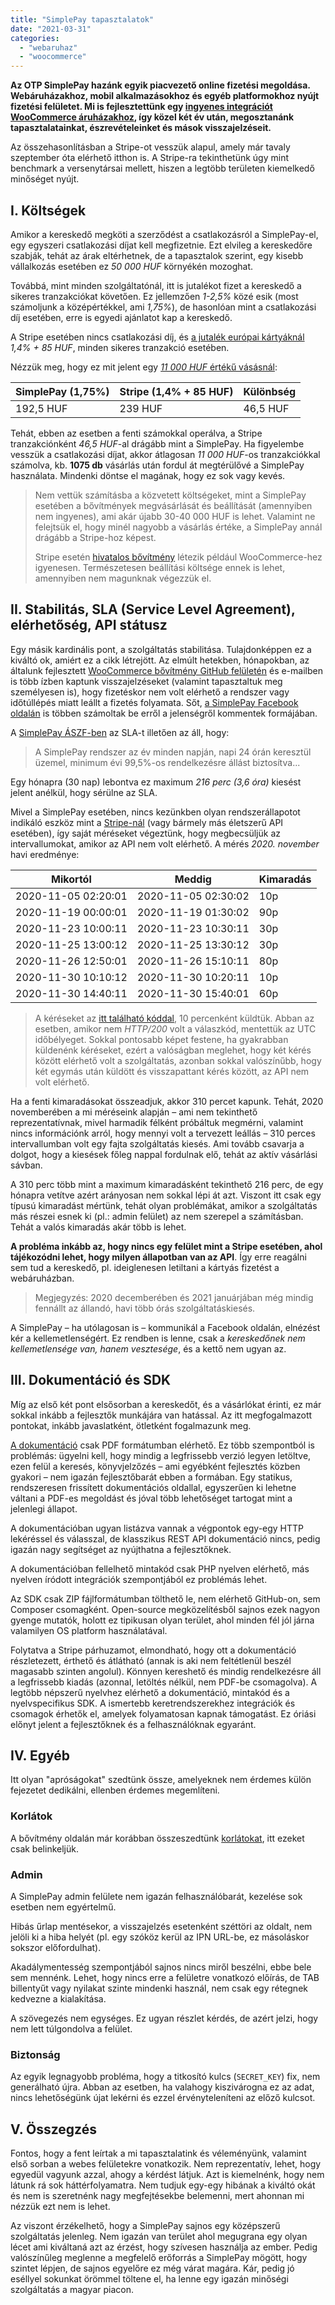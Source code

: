 ```yaml
---
title: "SimplePay tapasztalatok"
date: "2021-03-31"
categories: 
  - "webaruhaz"
  - "woocommerce"
---
```


**Az OTP SimplePay hazánk egyik piacvezető online fizetési megoldása. Webáruházakhoz, mobil alkalmazásokhoz és egyéb platformokhoz nyújt fizetési felületet. Mi is fejlesztettünk egy [ingyenes integrációt WooCommerce áruházakhoz](https://simplepay.conedevelopment.com/), így közel két év után, megosztanánk tapasztalatainkat, észrevételeinket és mások visszajelzéseit.**

Az összehasonlításban a Stripe-ot vesszük alapul, amely már tavaly szeptember óta elérhető itthon is. A Stripe-ra tekinthetünk úgy mint benchmark a versenytársai mellett, hiszen a legtöbb területen kiemelkedő minőséget nyújt.

## I. Költségek

Amikor a kereskedő megköti a szerződést a csatlakozásról a SimplePay-el, egy egyszeri csatlakozási díjat kell megfizetnie. Ezt elvileg a kereskedőre szabják, tehát az árak eltérhetnek, de a tapasztalok szerint, egy kisebb vállalkozás esetében ez _50 000 HUF_ környékén mozoghat.

Továbbá, mint minden szolgáltatónál, itt is jutalékot fizet a kereskedő a sikeres tranzakciókat követően. Ez jellemzően _1-2,5%_ közé esik (most számoljunk a középértékkel, ami _1,75%_), de hasonlóan mint a csatlakozási díj esetében, erre is egyedi ajánlatot kap a kereskedő.

A Stripe esetében nincs csatlakozási díj, és [a jutalék európai kártyáknál](https://stripe.com/en-hu/pricing) _1,4% + 85 HUF_, minden sikeres tranzakció esetében.

Nézzük meg, hogy ez mit jelent egy [_11 000 HUF_ értékű vásásnál](https://minner.hu/e-kereskedelmi-webaruhaz-statisztika-2018/):

| SimplePay (1,75%) | Stripe (1,4% + 85 HUF) | Különbség |
| --- | --- | --- |
| 192,5 HUF | 239 HUF | 46,5 HUF |

Tehát, ebben az esetben a fenti számokkal operálva, a Stripe tranzakciónként _46,5 HUF_\-al drágább mint a SimplePay. Ha figyelembe vesszük a csatlakozási díjat, akkor átlagosan _11 000 HUF_\-os tranzakciókkal számolva, kb. **1075 db** vásárlás után fordul át megtérülővé a SimplePay használata. Mindenki döntse el magának, hogy ez sok vagy kevés.

> Nem vettük számításba a közvetett költségeket, mint a SimplePay esetében a bővítmények megvásárlását és beállítását (amennyiben nem ingyenes), ami akár újabb 30-40 000 HUF is lehet. Valamint ne felejtsük el, hogy minél nagyobb a vásárlás értéke, a SimplePay annál drágább a Stripe-hoz képest.
> 
> Stripe esetén [hivatalos bővítmény](https://woocommerce.com/products/stripe/) létezik például WooCommerce-hez igyenesen. Természetesen beállítási költsége ennek is lehet, amennyiben nem magunknak végezzük el.

## II. Stabilitás, SLA (Service Level Agreement), elérhetőség, API státusz

Egy másik kardinális pont, a szolgáltatás stabilitása. Tulajdonképpen ez a kiváltó ok, amiért ez a cikk létrejött. Az elmúlt hetekben, hónapokban, az általunk fejlesztett [WooCommerce bővítmény GitHub felületén](https://github.com/conedevelopment/simplepay-gateway) és e-mailben is több ízben kaptunk visszajelzéseket (valamint tapasztaltuk meg személyesen is), hogy fizetéskor nem volt elérhető a rendszer vagy időtúllépés miatt leállt a fizetés folyamata. Sőt, [a SimplePay Facebook oldalán](https://www.facebook.com/SimplePay-674589696081156/) is többen számoltak be erről a jelenségről kommentek formájában.

A [SimplePay ÁSZF-ben](https://simplepay.hu/wp-content/uploads/2020/09/simplepay_b2b_aszf_20201001.pdf) az SLA-t illetően az áll, hogy:

> A SimplePay rendszer az év minden napján, napi 24 órán keresztül üzemel, minimum évi 99,5%-os rendelkezésre állást biztosítva...

Egy hónapra (30 nap) lebontva ez maximum _216 perc (3,6 óra)_ kiesést jelent anélkül, hogy sérülne az SLA.

Mivel a SimplePay esetében, nincs kezünkben olyan rendszerállapotot indikáló eszköz mint a [Stripe-nál](https://status.stripe.com/) (vagy bármely más életszerű API esetében), így saját méréseket végeztünk, hogy megbecsüljük az intervallumokat, amikor az API nem volt elérhető. A mérés _2020\. november_ havi eredménye:

| Mikortól | Meddig | Kimaradás |
| --- | --- | --- |
| 2020-11-05 02:20:01 | 2020-11-05 02:30:02 | 10p |
| 2020-11-19 00:00:01 | 2020-11-19 01:30:02 | 90p |
| 2020-11-23 10:00:11 | 2020-11-23 10:30:11 | 30p |
| 2020-11-25 13:00:12 | 2020-11-25 13:30:12 | 30p |
| 2020-11-26 12:50:01 | 2020-11-26 15:10:11 | 80p |
| 2020-11-30 10:10:12 | 2020-11-30 10:20:11 | 10p |
| 2020-11-30 14:40:11 | 2020-11-30 15:40:01 | 60p |

> A kéréseket az [itt található kóddal](https://github.com/conedevelopment/simplepay-gateway/issues/48#issuecomment-736551915), 10 percenként küldtük. Abban az esetben, amikor nem _HTTP/200_ volt a válaszkód, mentettük az UTC időbélyeget. Sokkal pontosabb képet festene, ha gyakrabban küldenénk kéréseket, ezért a valóságban meglehet, hogy két kérés között elérhető volt a szolgáltatás, azonban sokkal valószínűbb, hogy két egymás után küldött és visszapattant kérés között, az API nem volt elérhető.

Ha a fenti kimaradásokat összeadjuk, akkor 310 percet kapunk. Tehát, 2020 novemberében a mi méréseink alapján – ami nem tekinthető reprezentatívnak, mivel harmadik félként próbáltuk megmérni, valamint nincs információnk arról, hogy mennyi volt a tervezett leállás – 310 perces intervallumban volt egy fajta szolgáltatás kiesés. Ami tovább csavarja a dolgot, hogy a kiesések főleg nappal fordulnak elő, tehát az aktív vásárlási sávban.

A 310 perc több mint a maximum kimaradásként tekinthető 216 perc, de egy hónapra vetítve azért arányosan nem sokkal lépi át azt. Viszont itt csak egy típusú kimaradást mértünk, tehát olyan problémákat, amikor a szolgáltatás más részei esnek ki (pl.: admin felület) az nem szerepel a számításban. Tehát a valós kimaradás akár több is lehet.

**A probléma inkább az, hogy nincs egy felület mint a Stripe esetében, ahol tájékozódni lehet, hogy milyen állapotban van az API**. Így erre reagálni sem tud a kereskedő, pl. ideiglenesen letiltani a kártyás fizetést a webáruházban.

> Megjegyzés: 2020 decemberében és 2021 januárjában még mindig fennállt az állandó, havi több órás szolgáltatáskiesés.

A SimplePay – ha utólagosan is – kommunikál a Facebook oldalán, elnézést kér a kellemetlenségért. Ez rendben is lenne, csak a _kereskedőnek nem kellemetlensége van, hanem vesztesége_, és a kettő nem ugyan az.

## III. Dokumentáció és SDK

Míg az első két pont elsősorban a kereskedőt, és a vásárlókat érinti, ez már sokkal inkább a fejlesztők munkájára van hatással. Az itt megfogalmazott pontokat, inkább javaslatként, ötletként fogalmazunk meg.

[A dokumentáció](https://simplepay.hu/fejlesztoknek/#page-intro-text) csak PDF formátumban elérhető. Ez több szempontból is problémás: ügyelni kell, hogy mindig a legfrissebb verzió legyen letöltve, ezen felül a keresés, könyvjelzőzés – ami egyébként fejlesztés közben gyakori – nem igazán fejlesztőbarát ebben a formában. Egy statikus, rendszeresen frissített dokumentációs oldallal, egyszerűen ki lehetne váltani a PDF-es megoldást és jóval több lehetőséget tartogat mint a jelenlegi állapot.

A dokumentációban ugyan listázva vannak a végpontok egy-egy HTTP lekéréssel és válasszal, de klasszikus REST API dokumentáció nincs, pedig igazán nagy segítséget az nyújthatna a fejlesztőknek.

A dokumentációban fellelhető mintakód csak PHP nyelven elérhető, más nyelven íródott integrációk szempontjából ez problémás lehet.

Az SDK csak ZIP fájlformátumban tölthető le, nem elérhető GitHub-on, sem Composer csomagként. Open-source megközelítésből sajnos ezek nagyon gyenge mutatók, holott ez tipikusan olyan terület, ahol minden fél jól járna valamilyen OS platform használatával.

Folytatva a Stripe párhuzamot, elmondható, hogy ott a dokumentáció részletezett, érthető és átlátható (annak is aki nem feltétlenül beszél magasabb szinten angolul). Könnyen kereshető és mindig rendelkezésre áll a legfrissebb kiadás (azonnal, letöltés nélkül, nem PDF-be csomagolva). A legtöbb népszerű nyelvhez elérhető a dokumentáció, mintakód és a nyelvspecifikus SDK. A ismertebb keretrendszerekhez integrációk és csomagok érhetők el, amelyek folyamatosan kapnak támogatást. Ez óriási előnyt jelent a fejlesztőknek és a felhasználóknak egyaránt.

## IV. Egyéb

Itt olyan "apróságokat" szedtünk össze, amelyeknek nem érdemes külön fejezetet dedikálni, ellenben érdemes megemlíteni.

### Korlátok

A bővítmény oldalán már korábban összeszedtünk [korlátokat](https://simplepay.conedevelopment.com/a-simplepay-bovitmeny-korlatai), itt ezeket csak belinkeljük.

### Admin

A SimplePay admin felülete nem igazán felhasználóbarát, kezelése sok esetben nem egyértelmű.

Hibás űrlap mentésekor, a visszajelzés esetenként széttöri az oldalt, nem jelöli ki a hiba helyét (pl. egy szóköz kerül az IPN URL-be, ez másoláskor sokszor előfordulhat).

Akadálymentesség szempontjából sajnos nincs miről beszélni, ebbe bele sem mennénk. Lehet, hogy nincs erre a felületre vonatkozó előírás, de TAB billentyűt vagy nyilakat szinte mindenki használ, nem csak egy rétegnek kedvezne a kialakítása.

A szövegezés nem egységes. Ez ugyan részlet kérdés, de azért jelzi, hogy nem lett túlgondolva a felület.

### Biztonság

Az egyik legnagyobb probléma, hogy a titkosító kulcs (`SECRET_KEY`) fix, nem generálható újra. Abban az esetben, ha valahogy kiszivárogna ez az adat, nincs lehetőségünk újat lekérni és ezzel érvényteleníteni az előző kulcsot.

## V. Összegzés

Fontos, hogy a fent leírtak a mi tapasztalatink és véleményünk, valamint első sorban a webes felületekre vonatkozik. Nem reprezentatív, lehet, hogy egyedül vagyunk azzal, ahogy a kérdést látjuk. Azt is kiemelnénk, hogy nem látunk rá sok háttérfolyamatra. Nem tudjuk egy-egy hibának a kiváltó okát és nem is szeretnénk nagy megfejtésekbe belemenni, mert ahonnan mi nézzük ezt nem is lehet.

Az viszont érzékelhető, hogy a SimplePay sajnos egy középszerű szolgáltatás jelenleg. Nem igazán van terület ahol megugrana egy olyan lécet ami kiváltaná azt az érzést, hogy szívesen használja az ember. Pedig valószínűleg meglenne a megfelelő erőforrás a SimplePay mögött, hogy szintet lépjen, de sajnos egyelőre ez még várat magára. Kár, pedig jó eséllyel sokunkat örömmel töltene el, ha lenne egy igazán minőségi szolgáltatás a magyar piacon.
